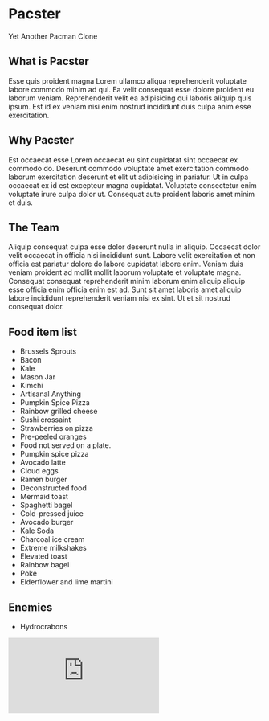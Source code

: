 # Pacster

Yet Another Pacman Clone

## What is Pacster

Esse quis proident magna Lorem ullamco aliqua reprehenderit voluptate labore commodo minim ad qui. Ea velit consequat esse dolore proident eu laborum veniam. Reprehenderit velit ea adipisicing qui laboris aliquip quis ipsum. Est id ex veniam nisi enim nostrud incididunt duis culpa anim esse exercitation.

## Why Pacster

Est occaecat esse Lorem occaecat eu sint cupidatat sint occaecat ex commodo do. Deserunt commodo voluptate amet exercitation commodo laborum exercitation deserunt et elit ut adipisicing in pariatur. Ut in culpa occaecat ex id est excepteur magna cupidatat. Voluptate consectetur enim voluptate irure culpa dolor ut. Consequat aute proident laboris amet minim et duis.

## The Team

Aliquip consequat culpa esse dolor deserunt nulla in aliquip. Occaecat dolor velit occaecat in officia nisi incididunt sunt. Labore velit exercitation et non officia est pariatur dolore do labore cupidatat labore enim. Veniam duis veniam proident ad mollit mollit laborum voluptate et voluptate magna. Consequat consequat reprehenderit minim laborum enim aliquip aliquip esse officia enim officia enim est ad. Sunt sit amet laboris amet aliquip labore incididunt reprehenderit veniam nisi ex sint. Ut et sit nostrud consequat dolor.

## Food item list

- Brussels Sprouts
- Bacon
- Kale
- Mason Jar
- Kimchi
- Artisanal Anything
- Pumpkin Spice Pizza
- Rainbow grilled cheese
- Sushi crossaint
- Strawberries on pizza
- Pre-peeled oranges
- Food not served on a plate.
- Pumpkin spice pizza
- Avocado latte
- Cloud eggs
- Ramen burger
- Deconstructed food
- Mermaid toast
- Spaghetti bagel
- Cold-pressed juice
- Avocado burger
- Kale Soda
- Charcoal ice cream
- Extreme milkshakes
- Elevated toast
- Rainbow bagel
- Poke
- Elderflower and lime martini

## Enemies

- Hydrocrabons

<iframe style="width: auto; height: auto;" frameborder="0"
    src="https://embed.molview.org/v1/?mode=balls&cid=10355999"></iframe>
